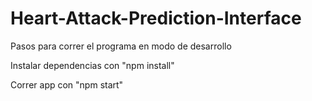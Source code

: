 # Heart-Attack-Prediction-Interface

Pasos para correr el programa en modo de desarrollo

Instalar dependencias con "npm install"

Correr app con "npm start"